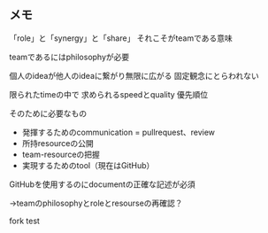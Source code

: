 <h2>メモ</h2>

「role」と「synergy」と「share」
それこそがteamである意味

teamであるにはphilosophyが必要

個人のideaが他人のideaに繋がり無限に広がる
固定観念にとらわれない

限られたtimeの中で
求められるspeedとquality
優先順位

そのために必要なもの

* 発揮するためのcommunication = pullrequest、review
* 所持resourceの公開
* team-resourceの把握
* 実現するためのtool（現在はGitHub）

GitHubを使用するのにdocumentの正確な記述が必須

→teamのphilosophyとroleとresourseの再確認？


fork test
